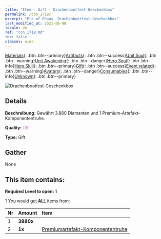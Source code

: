 ```yaml
---
title: "Item - Gift - Drachenbootfest-​Geschenkbox"
permalink: /con_1719/
excerpt: "Era of Chaos  Drachenbootfest-​Geschenkbox"
last_modified_at: 2021-06-08
locale: de
ref: "con_1719.md"
toc: false
classes: wide
---
```

 [Materials](/ItemsDE/){: .btn .btn--primary}[Artifacts](/ItemsDE/Artifacts/){: .btn .btn--success}[Unit Soul](/ItemsDE/UnitSoul/){: .btn .btn--warning}[Unit Awakening](/ItemsDE/UnitAwakening/){: .btn .btn--danger}[Hero Soul](/ItemsDE/HeroSoul/){: .btn .btn--info}[Hero Skill](/ItemsDE/HeroSkill/){: .btn .btn--primary}[Gift](/ItemsDE/Gift/){: .btn .btn--success}[Event related](/ItemsDE/Events/){: .btn .btn--warning}[Avatars](/ItemsDE/Avatars/){: .btn .btn--danger}[Consumables](/ItemsDE/Consumables/){: .btn .btn--info}[Unknown](/ItemsDE/Unknown/){: .btn .btn--primary}

 ![Drachenbootfest-​Geschenkbox](/images/t/i_907331.png)

## Details
 **Beschreibung:** Gewährt 3.880 Diamanten und 1 Premium-Artefakt-Komponententruhe.

 **Quality:** <span style="color: #DA70D6">OK</span>

 **Type:** Gift

## Gather

  None

## This item contains:

 **Required Level to open:** 1

 1 You would get **ALL** items  from:

  | Nr | Amount |     Item    |
  |:---|:-------|:------------|
  | 1 |  **3880x** | <i class="fas fa-gem"/> |  | 
  | 2 |  **1x** | [Premiumartefakt-​Komponententruhe](/ItemsDE/con_1721/) |  | 
